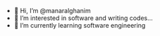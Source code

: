 - 👋 Hi, I’m @manaralghanim
- 👀 I’m interested in  software and writing codes...
- 🌱 I’m currently learning software engineering
